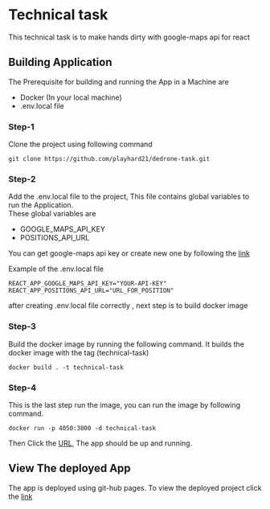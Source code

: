 # Technical task 
This technical task is to make hands dirty with google-maps api for react

## Building Application

The Prerequisite for building and running the App in a Machine are
- Docker (In your local machine)
- .env.local file

### Step-1

Clone the project using following command

```
git clone https://github.com/playhard21/dedrone-task.git
```

### Step-2

Add the .env.local file to the project, This file contains global variables to run the Application. <br>
These global variables are 
- GOOGLE_MAPS_API_KEY
- POSITIONS_API_URL

You can get google-maps api key or create new one by following the [link](https://developers.google.com/maps/documentation/javascript/get-api-key)

Example of the .env.local file

```dotenv
REACT_APP_GOOGLE_MAPS_API_KEY="YOUR-API-KEY"
REACT_APP_POSITIONS_API_URL="URL_FOR_POSITION"
```

after creating .env.local file correctly , next step is to build docker image

### Step-3

Build the docker image by running the following command. It builds the docker image with the tag (technical-task)

```docker
docker build . -t technical-task
```

### Step-4

This is the last step run the image, you can run the image by following command.

```docker
docker run -p 4050:3000 -d technical-task
```

Then Click the [URL](http://localhost:4050/), The app should be up and running.

## View The deployed App
The app is deployed using git-hub pages.
To view the deployed project click the [link](https://playhard21.github.io/technical-task/)